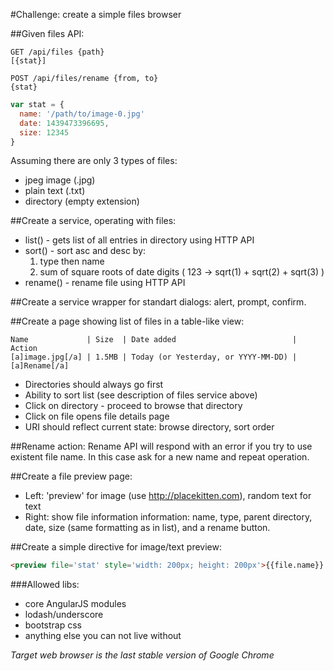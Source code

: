#Challenge: create a simple files browser

##Given files API:
```
GET /api/files {path}
[{stat}]
 
POST /api/files/rename {from, to}
{stat}
```

```javascript
var stat = {
  name: '/path/to/image-0.jpg' 
  date: 1439473396695, 
  size: 12345
}
```

Assuming there are only 3 types of files:
- jpeg image (.jpg)
- plain text (.txt)
- directory (empty extension)​

##Create a service, operating with files:
- list() - gets list of all entries in directory using HTTP API
- sort() - sort asc and desc by: 
    1) type then name
    2) sum of square roots of date digits ( 123 -> sqrt(1) + sqrt(2) + sqrt(3) )
- rename() - rename file using HTTP API

##Create a service wrapper for standart dialogs: alert, prompt, confirm.

##Create a page showing list of files in a table-like view:
```
Name             | Size  | Date added                          | Action
[a]image.jpg[/a] | 1.5MB | Today (or Yesterday, or YYYY-MM-DD) | [a]Rename[/a]
```
- Directories should always go first
- Ability to sort list (see description of files service above)
- Click on directory - proceed to browse that directory
- Click on file opens file details page
- URI should reflect current state: browse directory, sort order

##Rename action:
Rename API will respond with an error if you try to use existent file name. In this case ask for a new name and repeat operation.

##Create a file preview page:
- Left: 'preview' for image (use http://placekitten.com), random text for text
- Right: show file information information: name, type, parent directory, date, size (same formatting as in list), and a rename button.

##Create a simple directive for image/text preview:
```html
<preview file='stat' style='width: 200px; height: 200px'>{{file.name}} {{file.size}}</preview>
```

###Allowed libs:
- core AngularJS modules
- lodash/underscore
- bootstrap css
- anything else you can not live without

*Target web browser is the last stable version of Google Chrome*
